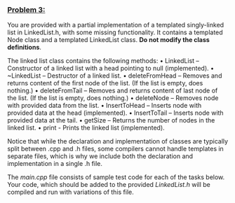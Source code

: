 ### <ins>Problem 3:</ins>
You are provided with a partial implementation of a templated singly-linked list in LinkedList.h, with some missing functionality. It contains a templated Node
class and a templated LinkedList class. **Do not modify the class definitions**.

The linked list class contains the following methods:
• LinkedList – Constructor of a linked list with a head pointing to null (implemented).
• ~LinkedList – Destructor of a linked list.
• deleteFromHead – Removes and returns content of the first node of the list. (If the
list is empty, does nothing.)
• deleteFromTail – Removes and returns content of last node of the list. (If the list
is empty, does nothing.)
• deleteNode – Removes node with provided data from the list.
• InsertToHead – Inserts node with provided data at the head (implemented).
• InsertToTail – Inserts node with provided data at the tail.
• getSize – Returns the number of nodes in the linked list.
• print - Prints the linked list (implemented).

Notice that while the declaration and implementation of classes are typically split between .cpp and .h files, some compilers cannot handle templates in separate
files, which is why we include both the declaration and implementation in a single .h file.

The *main.cpp* file consists of sample test code for each of the tasks below. Your code, which should be added to the provided *LinkedList.h* will be compiled and run
with variations of this file.
